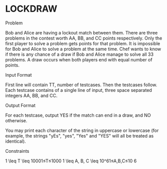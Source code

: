 # LOCKDRAW

Problem

Bob and Alice are having a lockout match between them. There are three problems in the contest worth AA, BB, and CC points respectively. Only the first player to solve a problem gets points for that problem. It is impossible for Bob and Alice to solve a problem at the same time. Chef wants to know if there is any chance of a draw if Bob and Alice manage to solve all 33 problems. A draw occurs when both players end with equal number of points.

Input Format

First line will contain TT, number of testcases. Then the testcases follow.
Each testcase contains of a single line of input, three space separated integers AA, BB, and CC.

Output Format

For each testcase, output YES if the match can end in a draw, and NO otherwise.

You may print each character of the string in uppercase or lowercase (for example, the strings "yEs", "yes", "Yes" and "YES" will all be treated as identical).

Constraints

1 \leq T \leq 10001≤T≤1000
1 \leq A, B, C \leq 10^61≤A,B,C≤10 
6
